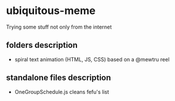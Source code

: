 # ubiquitous-meme
Trying some stuff not only from the internet 

## folders description
- spiral text animation (HTML, JS, CSS) based on a @mewtru reel

## standalone files description
- OneGroupSchedule.js cleans fefu's list

